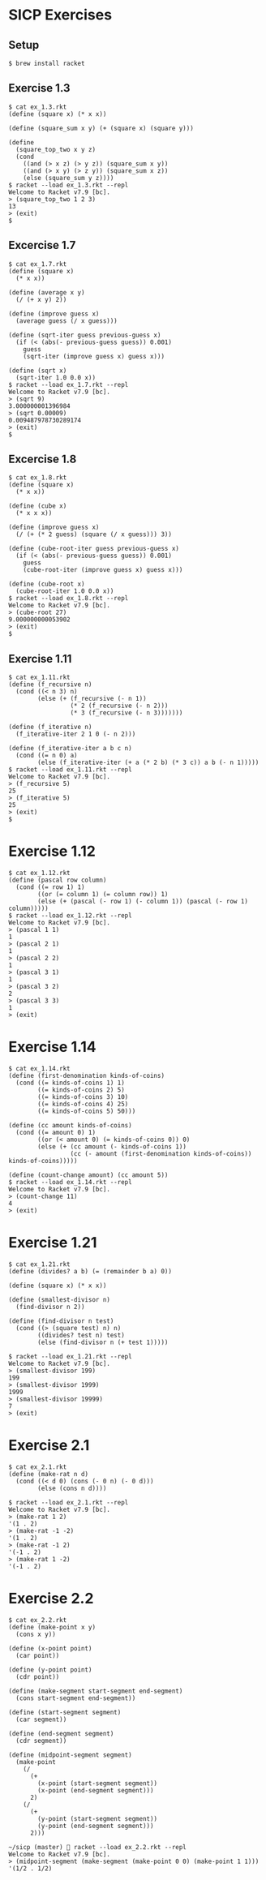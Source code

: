 # SICP Exercises

## Setup

    $ brew install racket

## Exercise 1.3

    $ cat ex_1.3.rkt
    (define (square x) (* x x))

    (define (square_sum x y) (+ (square x) (square y)))

    (define
      (square_top_two x y z)
      (cond
        ((and (> x z) (> y z)) (square_sum x y))
        ((and (> x y) (> z y)) (square_sum x z))
        (else (square_sum y z))))
    $ racket --load ex_1.3.rkt --repl
    Welcome to Racket v7.9 [bc].
    > (square_top_two 1 2 3)
    13
    > (exit)
    $

## Excercise 1.7

    $ cat ex_1.7.rkt
    (define (square x)
      (* x x))

    (define (average x y)
      (/ (+ x y) 2))

    (define (improve guess x)
      (average guess (/ x guess)))

    (define (sqrt-iter guess previous-guess x)
      (if (< (abs(- previous-guess guess)) 0.001)
        guess
        (sqrt-iter (improve guess x) guess x)))

    (define (sqrt x)
      (sqrt-iter 1.0 0.0 x))
    $ racket --load ex_1.7.rkt --repl
    Welcome to Racket v7.9 [bc].
    > (sqrt 9)
    3.000000001396984
    > (sqrt 0.00009)
    0.009487978730289174
    > (exit)
    $

## Excercise 1.8

    $ cat ex_1.8.rkt
    (define (square x)
      (* x x))

    (define (cube x)
      (* x x x))

    (define (improve guess x)
      (/ (+ (* 2 guess) (square (/ x guess))) 3))

    (define (cube-root-iter guess previous-guess x)
      (if (< (abs(- previous-guess guess)) 0.001)
        guess
        (cube-root-iter (improve guess x) guess x)))

    (define (cube-root x)
      (cube-root-iter 1.0 0.0 x))
    $ racket --load ex_1.8.rkt --repl
    Welcome to Racket v7.9 [bc].
    > (cube-root 27)
    9.000000000053902
    > (exit)
    $

## Exercise 1.11

    $ cat ex_1.11.rkt
    (define (f_recursive n)
      (cond ((< n 3) n)
            (else (+ (f_recursive (- n 1))
                     (* 2 (f_recursive (- n 2)))
                     (* 3 (f_recursive (- n 3)))))))

    (define (f_iterative n)
      (f_iterative-iter 2 1 0 (- n 2)))

    (define (f_iterative-iter a b c n)
      (cond ((= n 0) a)
            (else (f_iterative-iter (+ a (* 2 b) (* 3 c)) a b (- n 1)))))
    $ racket --load ex_1.11.rkt --repl
    Welcome to Racket v7.9 [bc].
    > (f_recursive 5)
    25
    > (f_iterative 5)
    25
    > (exit)
    $

# Exercise 1.12

    $ cat ex_1.12.rkt
    (define (pascal row column)
      (cond ((= row 1) 1)
            ((or (= column 1) (= column row)) 1)
            (else (+ (pascal (- row 1) (- column 1)) (pascal (- row 1) column)))))
    $ racket --load ex_1.12.rkt --repl
    Welcome to Racket v7.9 [bc].
    > (pascal 1 1)
    1
    > (pascal 2 1)
    1
    > (pascal 2 2)
    1
    > (pascal 3 1)
    1
    > (pascal 3 2)
    2
    > (pascal 3 3)
    1
    > (exit)

# Exercise 1.14

    $ cat ex_1.14.rkt
    (define (first-denomination kinds-of-coins)
      (cond ((= kinds-of-coins 1) 1)
            ((= kinds-of-coins 2) 5)
            ((= kinds-of-coins 3) 10)
            ((= kinds-of-coins 4) 25)
            ((= kinds-of-coins 5) 50)))

    (define (cc amount kinds-of-coins)
      (cond ((= amount 0) 1)
            ((or (< amount 0) (= kinds-of-coins 0)) 0)
            (else (+ (cc amount (- kinds-of-coins 1))
                     (cc (- amount (first-denomination kinds-of-coins)) kinds-of-coins)))))

    (define (count-change amount) (cc amount 5))
    $ racket --load ex_1.14.rkt --repl
    Welcome to Racket v7.9 [bc].
    > (count-change 11)
    4
    > (exit)

# Exercise 1.21

    $ cat ex_1.21.rkt
    (define (divides? a b) (= (remainder b a) 0))

    (define (square x) (* x x))

    (define (smallest-divisor n)
      (find-divisor n 2))

    (define (find-divisor n test)
      (cond ((> (square test) n) n)
            ((divides? test n) test)
            (else (find-divisor n (+ test 1)))))

    $ racket --load ex_1.21.rkt --repl
    Welcome to Racket v7.9 [bc].
    > (smallest-divisor 199)
    199
    > (smallest-divisor 1999)
    1999
    > (smallest-divisor 19999)
    7
    > (exit)

# Exercise 2.1

    $ cat ex_2.1.rkt 
    (define (make-rat n d) 
      (cond ((< d 0) (cons (- 0 n) (- 0 d)))
            (else (cons n d))))

    $ racket --load ex_2.1.rkt --repl
    Welcome to Racket v7.9 [bc].
    > (make-rat 1 2)
    '(1 . 2)
    > (make-rat -1 -2)
    '(1 . 2)
    > (make-rat -1 2)
    '(-1 . 2)
    > (make-rat 1 -2)
    '(-1 . 2)

# Exercise 2.2

    $ cat ex_2.2.rkt
    (define (make-point x y) 
      (cons x y))

    (define (x-point point)
      (car point))

    (define (y-point point)
      (cdr point))

    (define (make-segment start-segment end-segment)
      (cons start-segment end-segment))

    (define (start-segment segment)
      (car segment))

    (define (end-segment segment)
      (cdr segment))

    (define (midpoint-segment segment)
      (make-point 
        (/ 
          (+ 
            (x-point (start-segment segment))
            (x-point (end-segment segment)))
          2)
        (/ 
          (+
            (y-point (start-segment segment))
            (y-point (end-segment segment)))
          2)))

    ~/sicp (master) 🦞 racket --load ex_2.2.rkt --repl
    Welcome to Racket v7.9 [bc].
    > (midpoint-segment (make-segment (make-point 0 0) (make-point 1 1))) 
    '(1/2 . 1/2)
